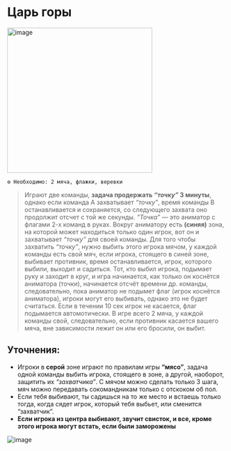 # Царь горы

<img width="333" alt="image" src="https://github.com/user-attachments/assets/7d4da707-75a4-4d78-b409-879e1e3b6f0e">

```
⚙ Необходимо: 2 мяча, флажки, веревки
```
> Играют две команды, **задача продержать *“точку”* 3 минуты**, однако если команда А захватывает *“точку”*, время команды В останавливается и сохраняется, со следующего захвата оно продолжит отсчет с той же секунды. *“Точка”* — это аниматор с флагами 2-х команд в руках. Вокруг аниматору есть **(синяя)** зона, на которой может находиться только один игрок, вот он и захватывает *“точку”* для своей команды. Для того чтобы захватить *“точку”*, нужно выбить этого игрока мячом, у каждой команды есть свой мяч, если игрока, стоящего в синей зоне, выбивает противник, время останавливается, игрок, которого выбили, выходит и садиться. Тот, кто выбил игрока, подымает руку и заходит в круг, и игра начинается, как только он коснётся аниматора (точки), начинается отсчёт времени др. команды, следовательно, пока аниматор не подымет флаг (игрок коснётся аниматора), игроки могут его выбивать, однако это не будет считаться. Если в течении 10 сек игрок не касается, флаг подымается автомотически. В игре всего 2 мяча, у каждой команды свой, следовательно, если противник касается вашего мяча, вне зависимости лежит он или его бросили, он выбит.

## Уточнения:
- Игроки в **серой** зоне играют по правилам игры **“мясо”**, задача одной команды выбить игрока, стоящего в зоне, а другой, наоборот, защитить их *“захватчика”*. С мячом можно сделать только 3 шага, мяч можно передавать сокомандникам только с отскоком об пол.
- Если тебя выбивают, ты садишься на то же место и встаешь только тогда, когда сядет игрок, который тебя выбьет, или сменится “захватчик”.
- **Если игрока из центра выбивают, звучит свисток, и все, кроме этого игрока могут встать, если были заморожены**

![image](https://github.com/BorisKrutko/games/assets/120216991/8e4d3f70-9e21-4f3a-814e-d0f61bdf173f)
